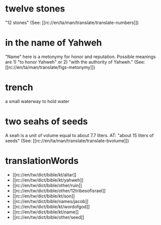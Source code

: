 # twelve stones

"12 stones" (See: [[rc://en/ta/man/translate/translate-numbers]])

# in the name of Yahweh

"Name" here is a metonymy for honor and reputation. Possible meanings are 1) "to honor Yahweh" or 2) "with the authority of Yahweh." (See: [[rc://en/ta/man/translate/figs-metonymy]])

# trench

a small waterway to hold water

# two seahs of seeds

A seah is a unit of volume equal to about 7.7 liters. AT: "about 15 liters of seeds" (See: [[rc://en/ta/man/translate/translate-bvolume]])

# translationWords

* [[rc://en/tw/dict/bible/kt/altar]]
* [[rc://en/tw/dict/bible/kt/yahweh]]
* [[rc://en/tw/dict/bible/other/ruin]]
* [[rc://en/tw/dict/bible/other/12tribesofisrael]]
* [[rc://en/tw/dict/bible/kt/son]]
* [[rc://en/tw/dict/bible/names/jacob]]
* [[rc://en/tw/dict/bible/kt/wordofgod]]
* [[rc://en/tw/dict/bible/kt/name]]
* [[rc://en/tw/dict/bible/other/seed]]